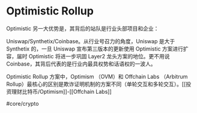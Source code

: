 # Optimistic Rollup

Optimistic 另一大优势是，其背后的站队是行业头部项目和企业：

Uniswap/Synthetix/Coinbase。从行业号召力的角度，Uniswap 是大于 Synthetix 的，一旦 Uniswap 宣布第三版本的更新使用 Optimistic 方案进行扩容，届时 Optimistic 将进一步巩固 Layer2 龙头方案的地位。更不用说 Coinbase，其背后代表的是行业内最具权势和话语权的一波人。


Optimistic Rollup 方案中，Optimism （OVM）和 Offchain Labs （Arbitrum Rollup）最核心的区别是欺诈证明机制的方案不同（单轮交互和多轮交互）。[[投资理财比特币/Optimism]]-[[Offchain Labs]]

#core/crypto 